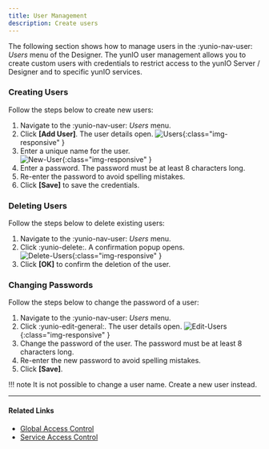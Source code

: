 ```yaml
---
title: User Management
description: Create users
---
```


The following section shows how to manage users in the  :yunio-nav-user: *Users* menu of the Designer.
The yunIO user management allows you to create custom users with credentials to restrict access to the yunIO Server / Designer and to specific yunIO services.

### Creating Users

Follow the steps below to create new users:

1. Navigate to the  :yunio-nav-user: *Users* menu.
2. Click **[Add User]**. The user details open.
![Users](../../assets/images/yunio/yunio-users.png){:class="img-responsive" }
3. Enter a unique name for the user. <br>
![New-User](../../assets/images/yunio/yunio-new-user.png){:class="img-responsive" }
4. Enter a password. The password must be at least 8 characters long.
5. Re-enter the password to avoid spelling mistakes.
5. Click **[Save]** to save the credentials.

### Deleting Users

Follow the steps below to delete existing users:

1. Navigate to the  :yunio-nav-user: *Users* menu.
2. Click :yunio-delete:. A confirmation popup opens. <br>
![Delete-Users](../../assets/images/yunio/yunio-users-delete.png){:class="img-responsive" }
3. Click **[OK]** to confirm the deletion of the user.


### Changing Passwords

Follow the steps below to change the password of a user:

1. Navigate to the  :yunio-nav-user: *Users* menu.
2. Click :yunio-edit-general:. The user details open.
![Edit-Users](../../assets/images/yunio/yunio-users-edit.png){:class="img-responsive" }
3. Change the password of the user. The password must be at least 8 characters long.
4. Re-enter the new password to avoid spelling mistakes.
4. Click **[Save]**.

!!! note
	It is not possible to change a user name. Create a new user instead.

****
#### Related Links
- [Global Access Control](global-access.md)
- [Service Access Control](service-access.md)